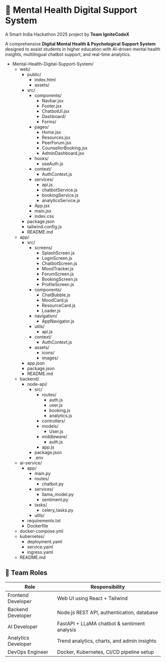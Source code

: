 # 🧠 Mental Health Digital Support System

A Smart India Hackathon 2025 project by **Team IgniteCodeX**

A comprehensive **Digital Mental Health & Psychological Support System** designed to assist students in higher education with AI-driven mental health insights, multilingual chatbot support, and real-time analytics.

- Mental-Health-Digital-Support-System/
  - web/
    - public/
      - index.html
      - assets/
    - src/
      - components/
        - Navbar.jsx
        - Footer.jsx
        - ChatbotUI.jsx
        - Dashboard/
        - Forms/
      - pages/
        - Home.jsx
        - Resources.jsx
        - PeerForum.jsx
        - CounsellorBooking.jsx
        - AdminDashboard.jsx
      - hooks/
        - useAuth.js
      - context/
        - AuthContext.js
      - services/
        - api.js
        - chatbotService.js
        - bookingService.js
        - analyticsService.js
      - App.jsx
      - main.jsx
      - index.css
    - package.json
    - tailwind.config.js
    - README.md
  - app/
    - src/
      - screens/
        - SplashScreen.js
        - LoginScreen.js
        - ChatbotScreen.js
        - MoodTracker.js
        - ForumScreen.js
        - BookingScreen.js
        - ProfileScreen.js
      - components/
        - ChatBubble.js
        - MoodCard.js
        - ResourceCard.js
        - Loader.js
      - navigation/
        - AppNavigator.js
      - utils/
        - api.js
      - context/
        - AuthContext.js
      - assets/
        - icons/
        - images/
    - app.json
    - package.json
    - README.md
  - backend/
    - node-api/
      - src/
        - routes/
          - auth.js
          - user.js
          - booking.js
          - analytics.js
        - controllers/
        - models/
          - User.js
        - middleware/
          - auth.js
        - app.js
      - package.json
      - .env
  - ai-service/
    - app/
      - main.py
      - routes/
        - chatbot.py
      - services/
        - llama_model.py
        - sentiment.py
      - tasks/
        - celery_tasks.py
      - utils/
    - requirements.txt
    - Dockerfile
  - docker-compose.yml
  - kubernetes/
    - deployment.yaml
    - service.yaml
    - ingress.yaml
  - README.md

## 👥 Team Roles

| Role | Responsibility |
|------|----------------|
| Frontend Developer|Web UI using React + Tailwind|| Mobile Developer | React Native mobile app with offline mode |
| Backend Developer | Node.js REST API, authentication, database |
| AI Developer | FastAPI + LLaMA chatbot & sentiment analysis |
| Analytics Developer | Trend analytics, charts, and admin insights |
| DevOps Engineer | Docker, Kubernetes, CI/CD pipeline setup |
